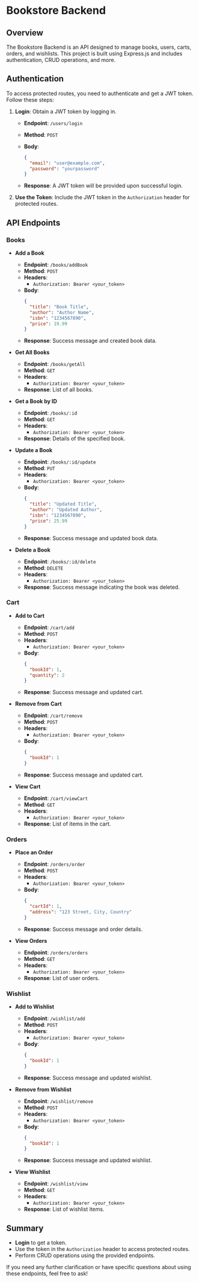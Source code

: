 # Bookstore Backend

## Overview

The Bookstore Backend is an API designed to manage books, users, carts, orders, and wishlists. This project is built using Express.js and includes authentication, CRUD operations, and more.

## Authentication

To access protected routes, you need to authenticate and get a JWT token. Follow these steps:

1. **Login**: Obtain a JWT token by logging in.

   - **Endpoint**: `/users/login`
   - **Method**: `POST`
   - **Body**:
     ```json
     {
       "email": "user@example.com",
       "password": "yourpassword"
     }
     ```

   - **Response**: A JWT token will be provided upon successful login.

2. **Use the Token**: Include the JWT token in the `Authorization` header for protected routes.

## API Endpoints

### Books

- **Add a Book**
  - **Endpoint**: `/books/addBook`
  - **Method**: `POST`
  - **Headers**:
    - `Authorization: Bearer <your_token>`
  - **Body**:
    ```json
    {
      "title": "Book Title",
      "author": "Author Name",
      "isbn": "1234567890",
      "price": 19.99
    }
    ```
  - **Response**: Success message and created book data.

- **Get All Books**
  - **Endpoint**: `/books/getAll`
  - **Method**: `GET`
  - **Headers**:
    - `Authorization: Bearer <your_token>`
  - **Response**: List of all books.

- **Get a Book by ID**
  - **Endpoint**: `/books/:id`
  - **Method**: `GET`
  - **Headers**:
    - `Authorization: Bearer <your_token>`
  - **Response**: Details of the specified book.

- **Update a Book**
  - **Endpoint**: `/books/:id/update`
  - **Method**: `PUT`
  - **Headers**:
    - `Authorization: Bearer <your_token>`
  - **Body**:
    ```json
    {
      "title": "Updated Title",
      "author": "Updated Author",
      "isbn": "1234567890",
      "price": 25.99
    }
    ```
  - **Response**: Success message and updated book data.

- **Delete a Book**
  - **Endpoint**: `/books/:id/delete`
  - **Method**: `DELETE`
  - **Headers**:
    - `Authorization: Bearer <your_token>`
  - **Response**: Success message indicating the book was deleted.

### Cart

- **Add to Cart**
  - **Endpoint**: `/cart/add`
  - **Method**: `POST`
  - **Headers**:
    - `Authorization: Bearer <your_token>`
  - **Body**:
    ```json
    {
      "bookId": 1,
      "quantity": 2
    }
    ```
  - **Response**: Success message and updated cart.

- **Remove from Cart**
  - **Endpoint**: `/cart/remove`
  - **Method**: `POST`
  - **Headers**:
    - `Authorization: Bearer <your_token>`
  - **Body**:
    ```json
    {
      "bookId": 1
    }
    ```
  - **Response**: Success message and updated cart.

- **View Cart**
  - **Endpoint**: `/cart/viewCart`
  - **Method**: `GET`
  - **Headers**:
    - `Authorization: Bearer <your_token>`
  - **Response**: List of items in the cart.

### Orders

- **Place an Order**
  - **Endpoint**: `/orders/order`
  - **Method**: `POST`
  - **Headers**:
    - `Authorization: Bearer <your_token>`
  - **Body**:
    ```json
    {
      "cartId": 1,
      "address": "123 Street, City, Country"
    }
    ```
  - **Response**: Success message and order details.

- **View Orders**
  - **Endpoint**: `/orders/orders`
  - **Method**: `GET`
  - **Headers**:
    - `Authorization: Bearer <your_token>`
  - **Response**: List of user orders.

### Wishlist

- **Add to Wishlist**
  - **Endpoint**: `/wishlist/add`
  - **Method**: `POST`
  - **Headers**:
    - `Authorization: Bearer <your_token>`
  - **Body**:
    ```json
    {
      "bookId": 1
    }
    ```
  - **Response**: Success message and updated wishlist.

- **Remove from Wishlist**
  - **Endpoint**: `/wishlist/remove`
  - **Method**: `POST`
  - **Headers**:
    - `Authorization: Bearer <your_token>`
  - **Body**:
    ```json
    {
      "bookId": 1
    }
    ```
  - **Response**: Success message and updated wishlist.

- **View Wishlist**
  - **Endpoint**: `/wishlist/view`
  - **Method**: `GET`
  - **Headers**:
    - `Authorization: Bearer <your_token>`
  - **Response**: List of wishlist items.

## Summary

- **Login** to get a token.
- Use the token in the `Authorization` header to access protected routes.
- Perform CRUD operations using the provided endpoints.

If you need any further clarification or have specific questions about using these endpoints, feel free to ask!

